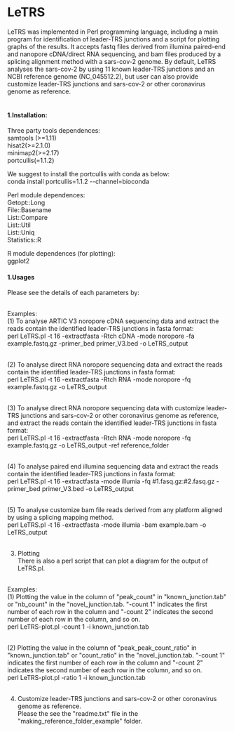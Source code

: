 # LeTRS
LeTRS was implemented in Perl programming language, including a main program for identification of leader-TRS junctions and a script for plotting graphs of the results. It accepts fastq files derived from illumina paired-end and nanopore cDNA/direct RNA sequencing, and bam files produced by a splicing alignment method with a sars-cov-2 genome. By default, LeTRS analyses the sars-cov-2 by using 11 known leader-TRS junctions and an NCBI reference genome (NC_045512.2), but user can also provide customize leader-TRS junctions and sars-cov-2 or other coronavirus genome as reference.<br><br>

#### 1.Installation:<br>
Three party tools dependences:<br>
samtools (>=1.11)<br>
hisat2(>=2.1.0)<br>
minimap2(>=2.17)<br>
portcullis(=1.1.2)<br>

We suggest to install the portcullis with conda as below:<br>
conda install portcullis=1.1.2 --channel=bioconda<br>

Perl module dependences:<br>
Getopt::Long<br>
File::Basename<br>
List::Compare<br>
List::Util<br>
List::Uniq<br>
Statistics::R<br>

R module dependences (for plotting):<br>
ggplot2<br>

#### 1.Usages <br>
Please see the details of each parameters by:<br><br>

Examples:<br>
(1) To analyse ARTIC V3 noropore cDNA sequencing data and extract the reads contain the identified leader-TRS junctions in fasta format:<br>
perl LeTRS.pl -t 16 -extractfasta -Rtch cDNA -mode noropore -fa example.fastq.gz -primer_bed primer_V3.bed -o LeTRS_output <br><br>

(2) To analyse direct RNA noropore sequencing data and extract the reads contain the identified leader-TRS junctions in fasta format:<br>
perl LeTRS.pl -t 16 -extractfasta -Rtch RNA -mode noropore -fq example.fastq.gz -o LeTRS_output<br><br>

(3) To analyse direct RNA noropore sequencing data with customize leader-TRS junctions and sars-cov-2 or other coronavirus genome as reference, and extract the reads contain the identified leader-TRS junctions in fasta format:<br>
perl LeTRS.pl -t 16 -extractfasta -Rtch RNA -mode noropore -fq example.fastq.gz -o LeTRS_output -ref reference_folder<br><br>

(4) To analyse paired end illumina sequencing data and extract the reads contain the identified leader-TRS junctions in fasta format:<br>
perl LeTRS.pl -t 16 -extractfasta -mode illumia -fq #1.fasq.gz:#2.fasq.gz -primer_bed primer_V3.bed -o LeTRS_output<br><br>

(5) To analyse customize bam file reads derived from any platform aligned by using a splicing mapping method.<br>
perl LeTRS.pl -t 16 -extractfasta -mode illumia -bam example.bam -o LeTRS_output<br><br>

3. Plotting  <br>
There is also a perl script that can plot a diagram for the output of LeTRS.pl.<br><br>

Examples:<br>
(1) Plotting the value in the column of "peak_count" in "known_junction.tab" or "nb_count" in the "novel_junction.tab. "-count 1" indicates the first number of each row in the column and "-count 2" indicates the second number of each row in the column, and so on.<br>
perl LeTRS-plot.pl -count 1 -i known_junction.tab<br> <br>

(2) Plotting the value in the column of "peak_peak_count_ratio" in "known_junction.tab" or "count_ratio" in the "novel_junction.tab. "-count 1" indicates the first number of each row in the column and "-count 2" indicates the second number of each row in the column, and so on.<br>
perl LeTRS-plot.pl -ratio 1 -i known_junction.tab<br><br>

4. Customize leader-TRS junctions and sars-cov-2 or other coronavirus genome as reference.<br>
Please the see the "readme.txt" file in the "making_reference_folder_example" folder.<br>


